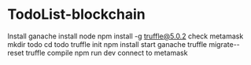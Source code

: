 # TodoList-blockchain

Install ganache
install node
npm install -g truffle@5.0.2
check metamask
mkdir todo
cd todo
truffle init
npm install
start ganache
truffle migrate--reset
truffle compile
npm run dev
connect to metamask
